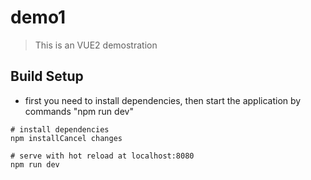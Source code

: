 # demo1

> This is an VUE2 demostration

## Build Setup
- first you need to install dependencies, then start the application by commands "npm run dev"
```
# install dependencies
npm installCancel changes

# serve with hot reload at localhost:8080
npm run dev
```
